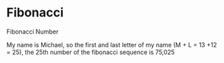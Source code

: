 # Fibonacci
Fibonacci Number


My name is Michael, so the first and last letter of my name (M + L = 13 +12 = 25), the 25th number of the fibonacci sequence is 75,025
